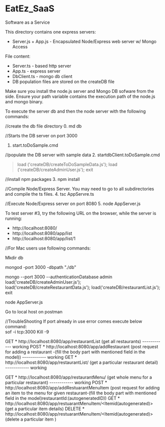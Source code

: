 # EatEz_SaaS
Software as a Service

This directory contains one express servers:
* Server.js + App.js - Encapsulated Node/Express web server w/ Mongo Access

File content:
* Server.ts - based http server
* App.ts - express server
* DbClient.ts - mongo db client
* DB population files are stored on the createDB file

Make sure you install the node.js server and Mongo DB sofware from the side.  Ensure your path variable contains the execution path of the node.js and mongo binary.

To execute the server db and then the node server with the following commands:

//create the db file directory
0. md db

//Starts the DB server on port 3000
1. start.toDoSample.cmd

//populate the DB server with sample data
2. startdbClient.toDoSample.cmd
>load ('createDB/createToDoSampleData.js');
>load ('createDB/createAdminUser.js');
>exit

//install npm packages
3. npm install

//Compile Node/Express Server.  You may need to go to all subdirectories and compile the ts files.
4. tsc AppServre.ts

//Execute Node/Express server on port 8080
5. node AppServer.js 

To test server #3, try the following URL on the browser, while the server is running:

* http://localhost:8080/
* http://localhost:8080/app/list
* http://localhost:8080/app/list/1



//For Mac users use following commands:

Mkdir db

mongod -port 3000 -dbpath "./db"

mongo --port 3000 --authenticationDatabase admin
load('createDB/createAdminUser.js');
load('createDB/createRestaurantData.js');
load('createDB/restaurantList.js');
exit

node AppServer.js

Go to local host on postman

//TroubleShooting
If port already in use error comes execute below command:  
sof -i tcp:3000
Kill -9 <pid>


GET * http://localhost:8080/app/restaurantList (get all restaurants) ------------ working
POST * http://localhost:8080/app/addRestaurant (post request for adding a restaurant -(fill the body part with mentioned field in the model)) ------------ working
GET * http://localhost:8080/app/restaurantList/<restaurantId> (get a particular restaurant detail) ------------ working


GET * http://localhost:8080/app/restaurantMenu/<restaurantId> (get whole menu for a particular restaurant)  ------------ working
POST * http://localhost:8080/app/addRestuarantMenuItem (post request for adding an item to the menu for given restaurant-(fill the body part with mentioned field in the model)restaurantId:(autogeneratedID))
GET * http://localhost:8080/app/restuarantMenuItem/<Itemid(autogenerated)> (get a particular item details)
DELETE * http://localhost:8080/app/restuarantMenuItem/<Itemid(autogenerated)> (delete a particular item )